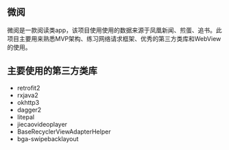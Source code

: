 ## 微阅
微阅是一款阅读类app，该项目使用使用的数据来源于凤凰新闻、煎蛋、追书。此项目主要用来熟悉MVP架构、练习网络请求框架、优秀的第三方类库和WebView的使用。

## 主要使用的第三方类库
* retrofit2
* rxjava2
* okhttp3
* dagger2
* litepal
* jiecaovideoplayer
* BaseRecyclerViewAdapterHelper
* bga-swipebacklayout

